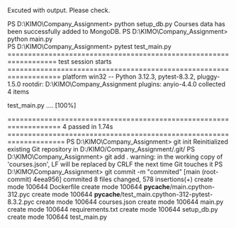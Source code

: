 Excuted with output. Please check.

PS D:\KIMO\Company_Assignment> python setup_db.py 
Courses data has been successfully added to MongoDB.
PS D:\KIMO\Company_Assignment> python main.py    
PS D:\KIMO\Company_Assignment> pytest test_main.py
================================================================== test session starts ===================================================================
platform win32 -- Python 3.12.3, pytest-8.3.2, pluggy-1.5.0
rootdir: D:\KIMO\Company_Assignment
plugins: anyio-4.4.0
collected 4 items

test_main.py ....                                                                                                                                   [100%]

=================================================================== 4 passed in 1.74s ==================================================================== 
PS D:\KIMO\Company_Assignment> git init
Reinitialized existing Git repository in D:/KIMO/Company_Assignment/.git/
PS D:\KIMO\Company_Assignment> git add .
warning: in the working copy of 'courses.json', LF will be replaced by CRLF the next time Git touches it
PS D:\KIMO\Company_Assignment> git commit -m "commited"
[main (root-commit) 4eea956] commited
 8 files changed, 578 insertions(+)
 create mode 100644 Dockerfile
 create mode 100644 __pycache__/main.cpython-312.pyc
 create mode 100644 __pycache__/test_main.cpython-312-pytest-8.3.2.pyc
 create mode 100644 courses.json
 create mode 100644 main.py
 create mode 100644 requirements.txt
 create mode 100644 setup_db.py
 create mode 100644 test_main.py
